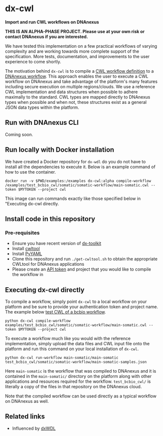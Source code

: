 # dx-cwl

**Import and run CWL workflows on DNAnexus**

**THIS IS AN ALPHA-PHASE PROJECT. Please use at your own risk or contact DNAnexus if you are interested.**

We have tested this implementation on a few practical workflows of varying complexity and are working towards more complete support of the specification.  More tests, documentation, and improvements to the user experience to come shortly.

The motivation behind `dx-cwl` is to compile a [CWL workflow definition](http://www.commonwl.org/) to a [DNAnexus workflow](https://wiki.dnanexus.com/API-Specification-v1.0.0/Workflows-and-Analyses). This approach enables the user to execute a CWL workflow on DNAnexus and take advantage of the platform's many features including secure execution on multiple regions/clouds.  We use a reference CWL implementation and data structures when possible to adhere maximally to the standard.  CWL types are mapped directly to DNAnexus types when possible and when not, these structures exist as a general JSON data types within the platform.

## Run with DNAnexus CLI

Coming soon.

## Run locally with Docker installation

We have created a Docker repository for `dx-wdl` do you do not have to install all the dependencies to execute it.  Below is an example command of how to use the container.

```
docker run -v $PWD/examples:/examples dx-cwl:alpha compile-workflow /examples/test_bcbio_cwl/somatic/somatic-workflow/main-somatic.cwl --token $MYTOKEN --project cwl
```

This image can run commands exactly like those specified below in "Executing dx-cwl directly.

## Install code in this repository

### Pre-requisites

* Ensure you have recent version of [dx-toolkit](https://wiki.dnanexus.com/Downloads)
* Install [cwltool](https://github.com/common-workflow-language/cwltool)
* Install [PyYAML](https://pypi.python.org/pypi/PyYAML)
* Clone this repository and run `./get-cwltool.sh` to obtain the appropriate CWLtool for DNAnexus applications
* Please create an [API token](https://wiki.dnanexus.com/UI/API-Tokens) and project that you would like to compile the workflow in

## Executing dx-cwl directly

To compile a workflow, simply point `dx-cwl` to a local workflow on your platform and be sure to provide your authentication token and project name.
The example below [test CWL of a bcbio workflow](https://github.com/bcbio/test_bcbio_cwl/).


```
python dx-cwl compile-workflow examples/test_bcbio_cwl/somatic/somatic-workflow/main-somatic.cwl --token $MYTOKEN --project cwl

```

To execute a workflow much like you would with the reference implementation, simply upload the data files and CWL input file onto the platform and run this command on your local installation of `dx-cwl`.

```
python dx-cwl run-workflow main-somatic/main-somatic test_bcbio_cwl/somatic/somatic-workflow/main-somatic-samples.json
```

Here `main-somatic` is the workflow that was compiled to DNAnexus and it is contained in the `main-somatic/` directory on the platform along with other applications and resources required for the workflow. `test_bcbio_cwl/` is literally a copy of the files in that repository on the DNAnexus cloud.

Note that the compiled workflow can be used directly as a typical workflow on DNAnexus as well.

## Related links

* Influenced by [dxWDL](https://github.com/dnanexus-rnd/dxWDL/)
